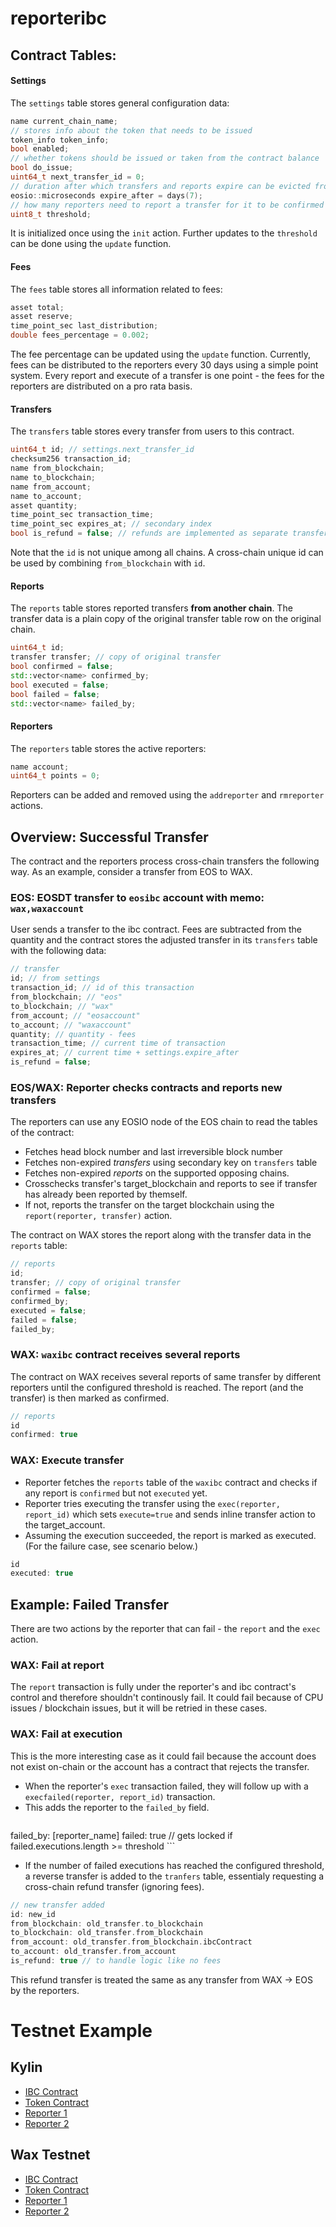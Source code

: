# reporteribc

## Contract Tables:

#### Settings

The `settings` table stores general configuration data:

```cpp
name current_chain_name;
// stores info about the token that needs to be issued
token_info token_info;
bool enabled;
// whether tokens should be issued or taken from the contract balance
bool do_issue;
uint64_t next_transfer_id = 0;
// duration after which transfers and reports expire can be evicted from RAM
eosio::microseconds expire_after = days(7);
// how many reporters need to report a transfer for it to be confirmed
uint8_t threshold;
```

It is initialized once using the `init` action.
Further updates to the `threshold` can be done using the `update` function.

#### Fees

The `fees` table stores all information related to fees:

```cpp
asset total;
asset reserve;
time_point_sec last_distribution;
double fees_percentage = 0.002;
```

The fee percentage can be updated using the `update` function.
Currently, fees can be distributed to the reporters every 30 days using a simple point system. Every report and execute of a transfer is one point - the fees for the reporters are distributed on a pro rata basis.

#### Transfers

The `transfers` table stores every transfer from users to this contract.

```cpp
uint64_t id; // settings.next_transfer_id
checksum256 transaction_id;
name from_blockchain;
name to_blockchain;
name from_account;
name to_account;
asset quantity;
time_point_sec transaction_time;
time_point_sec expires_at; // secondary index
bool is_refund = false; // refunds are implemented as separate transfers
```

Note that the `id` is not unique among all chains. A cross-chain unique id can be used by combining `from_blockchain` with `id`.

#### Reports

The `reports` table stores reported transfers **from another chain**.
The transfer data is a plain copy of the original transfer table row on the original chain.

```cpp
uint64_t id;
transfer transfer; // copy of original transfer
bool confirmed = false;
std::vector<name> confirmed_by;
bool executed = false;
bool failed = false;
std::vector<name> failed_by;
```

#### Reporters

The `reporters` table stores the active reporters:

```cpp
name account;
uint64_t points = 0;
```

Reporters can be added and removed using the `addreporter` and `rmreporter` actions.

## Overview: Successful Transfer

The contract and the reporters process cross-chain transfers the following way.
As an example, consider a transfer from EOS to WAX.

### EOS: EOSDT transfer to `eosibc` account with memo: `wax,waxaccount`

User sends a transfer to the ibc contract.
Fees are subtracted from the quantity and the contract stores the adjusted transfer in its `transfers` table with the following data:

```cpp
// transfer
id; // from settings
transaction_id; // id of this transaction
from_blockchain; // "eos"
to_blockchain; // "wax"
from_account; // "eosaccount"
to_account; // "waxaccount"
quantity; // quantity - fees
transaction_time; // current time of transaction
expires_at; // current time + settings.expire_after
is_refund = false;
```

### EOS/WAX: Reporter checks contracts and reports new transfers

The reporters can use any EOSIO node of the EOS chain to read the tables of the contract:

- Fetches head block number and last irreversible block number
- Fetches non-expired _transfers_ using secondary key on `transfers` table
- Fetches non-expired _reports_ on the supported opposing chains.
- Crosschecks transfer's target_blockchain and reports to see if transfer has already been reported by themself.
- If not, reports the transfer on the target blockchain using the `report(reporter, transfer)` action.

The contract on WAX stores the report along with the transfer data in the `reports` table:

```cpp
// reports
id;
transfer; // copy of original transfer
confirmed = false;
confirmed_by;
executed = false;
failed = false;
failed_by;
```


### WAX: `waxibc` contract receives several reports

The contract on WAX receives several reports of same transfer by different reporters until the configured threshold is reached.
The report (and the transfer) is then marked as confirmed.

```cpp
// reports
id
confirmed: true
```

### WAX: Execute transfer

- Reporter fetches the `reports` table of the `waxibc` contract and checks if any report is `confirmed` but not `executed` yet.
- Reporter tries executing the transfer using the `exec(reporter, report_id)` which sets `execute=true` and sends inline transfer action to the target_account.
- Assuming the execution succeeded, the report is marked as executed. (For the failure case, see scenario below.)

```cpp
id
executed: true
```


## Example: Failed Transfer

There are two actions by the reporter that can fail - the `report` and the `exec` action.

### WAX: Fail at report

The `report` transaction is fully under the reporter's and ibc contract's control and therefore shouldn't continously fail. It could fail because of CPU issues / blockchain issues, but it will be retried in these cases.

### WAX: Fail at execution

This is the more interesting case as it could fail because the account does not exist on-chain or the account has a contract that rejects the transfer.

- When the reporter's `exec` transaction failed, they will follow up with a `execfailed(reporter, report_id)` transaction.
- This adds the reporter to the `failed_by` field.
    ```cpp
failed_by: [reporter_name]
failed: true // gets locked if failed.executions.length >= threshold
    ```
- If the number of failed executions has reached the configured threshold, a reverse transfer is added to the `tranfers` table, essentialy requesting a cross-chain refund transfer (ignoring fees).

```cpp
// new transfer added
id: new_id
from_blockchain: old_transfer.to_blockchain
to_blockchain: old_transfer.from_blockchain
from_account: old_transfer.from_blockchain.ibcContract
to_account: old_transfer.from_account
is_refund: true // to handle logic like no fees
```

This refund transfer is treated the same as any transfer from WAX -> EOS by the reporters.

# Testnet Example

## Kylin

- [IBC Contract](https://kylin.bloks.io/account/ibc1eos1con2)
- [Token Contract](https://kylin.bloks.io/account/ibc1eos1tok2)
- [Reporter 1](https://kylin.bloks.io/account/ibc1eos1rep1)
- [Reporter 2](https://kylin.bloks.io/account/ibc1eos1rep2)

## Wax Testnet

- [IBC Contract](https://wax-test.bloks.io/account/ibc1wax1con2)
- [Token Contract](https://wax-test.bloks.io/account/ibc1wax1tok2)
- [Reporter 1](https://wax-test.bloks.io/account/ibc1wax1rep1)
- [Reporter 2](https://wax-test.bloks.io/account/ibc1wax1rep2)
